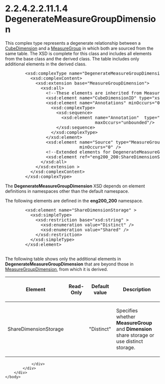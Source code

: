 <html dir="LTR" xmlns:mshelp="http://msdn.microsoft.com/mshelp" xmlns:ddue="http://ddue.schemas.microsoft.com/authoring/2003/5" xmlns:xlink="http://www.w3.org/1999/xlink" xmlns:tool="http://www.microsoft.com/tooltip">
    <head>
        <meta http-equiv="Content-Type" content="text/html; CHARSET=utf-8"></meta>
        <meta name="save" content="history"></meta>
        <title>2.2.4.2.2.11.1.4 DegenerateMeasureGroupDimension</title>
        <xml>
            <mshelp:toctitle title="2.2.4.2.2.11.1.4 DegenerateMeasureGroupDimension"></mshelp:toctitle>
            <mshelp:rltitle title="[MS-SSAS]: DegenerateMeasureGroupDimension"></mshelp:rltitle>
            <mshelp:keyword index="A" term="93b29d4b-6d1f-4b14-b3b5-3ca3265068a7"></mshelp:keyword>
            <mshelp:attr name="DCSext.ContentType" value="open specification"></mshelp:attr>
            <mshelp:attr name="AssetID" value="93b29d4b-6d1f-4b14-b3b5-3ca3265068a7"></mshelp:attr>
            <mshelp:attr name="TopicType" value="kbRef"></mshelp:attr>
            <mshelp:attr name="DCSext.Title" value="[MS-SSAS]: DegenerateMeasureGroupDimension" />
        </xml>
    </head>
    <body>
        <div id="header">
            <h1 class="heading">2.2.4.2.2.11.1.4 DegenerateMeasureGroupDimension</h1>
        </div>
        <div id="mainSection">
            <div id="mainBody">
                <div id="allHistory" class="saveHistory"></div>
                <div id="sectionSection0" class="section" name="collapseableSection">
                    

<p>This complex type represents a degenerate relationship
between a <a href="7b4ec273-230d-4558-801f-3e7dff015ddc.md">CubeDimension</a>
and a <a href="da8a6ff0-01ea-491e-9041-c2d97f28544e.md">MeasureGroup</a> in
which both are sourced from the same table. The XSD is complete for this class
and includes all elements from the base class and the derived class. The table
includes only additional elements in the derived class.</p>

<dl>
<dd>
<div><pre>   &lt;xsd:complexType name=&quot;DegenerateMeasureGroupDimension&quot;&gt;
     &lt;xsd:complexContent&gt;
       &lt;xsd:extension base=&quot;MeasureGroupDimension&quot;&gt;
         &lt;xsd:all&gt;
           &lt;!--These elements are inherited from MeasureGroupDimension--&gt;
           &lt;xsd:element name=&quot;CubeDimensionID&quot; type=&quot;xsd:string&quot;/&gt;
           &lt;xsd:element name=&quot;Annotations&quot; minOccurs=&quot;0&quot;&gt;
             &lt;xsd:complexType&gt;
               &lt;xsd:sequence&gt;
                 &lt;xsd:element name=&quot;Annotation&quot;  type=&quot;Annotation&quot; minOccurs=&quot;0&quot;
                              maxOccurs=&quot;unbounded&quot;/&gt;
               &lt;/xsd:sequence&gt;
             &lt;/xsd:complexType&gt;
           &lt;/xsd:element&gt;
           &lt;xsd:element name=&quot;Source&quot; type=&quot;MeasureGroupDimensionBinding&quot;
                        minOccurs=&quot;0&quot; /&gt;
           &lt;!--Extended elements for DegenerateMeasureGroupDimension object--&gt;
           &lt;xsd:element ref=&quot;eng200_200:ShareDimensionStorage&quot; minOccurs=&quot;0&quot; /&gt;
         &lt;/xsd:all&gt;
       &lt;/xsd:extension &gt;
     &lt;/xsd:complexContent&gt;
   &lt;/xsd:complexType&gt;
</pre></div>
</dd></dl>

<p>The <b>DegenerateMeasureGroupDimension</b> XSD depends on
element definitions in namespaces other than the default namespace.</p>

<p>The following elements are defined in the <b>eng200_200</b>
namespace.</p>

<dl>
<dd>
<div><pre>   &lt;xsd:element name=&quot;ShareDimensionStorage&quot; &gt;
     &lt;xsd:simpleType&gt;
       &lt;xsd:restriction base=&quot;xsd:string&quot; &gt;
         &lt;xsd:enumeration value=&quot;Distinct&quot; /&gt;
         &lt;xsd:enumeration value=&quot;Shared&quot; /&gt;
       &lt;/xsd:restriction&gt;
     &lt;/xsd:simpleType&gt;
   &lt;/xsd:element&gt;  
            
</pre></div>
</dd></dl>

<p>The following table shows only the additional elements in <b>DegenerateMeasureGroupDimension</b>
that are beyond those in <a href="7309c97f-512e-4ada-8313-02f0ae8e21df.md">MeasureGroupDimension</a>,
from which it is derived.</p>

<table>
 <thead>
  <tr>
   <th>
   <p>Element</p>
   </th>
   <th>
   <p>Read-Only</p>
   </th>
   <th>
   <p>Default value</p>
   </th>
   <th>
   <p>Description</p>
   </th>
  </tr>
 </thead>
 <tr>
  <td>
  <p>ShareDimensionStorage</p>
  </td>
  <td>
  <p> </p>
  </td>
  <td>
  <p>&quot;Distinct&quot;</p>
  </td>
  <td>
  <p>Specifies whether <b>MeasureGroup</b> and <b>Dimension</b>
  share storage or use distinct storage.</p>
  </td>
 </tr>
</table>

<p> </p>


                </div>
            </div>
        </div>
    </body>
</html>